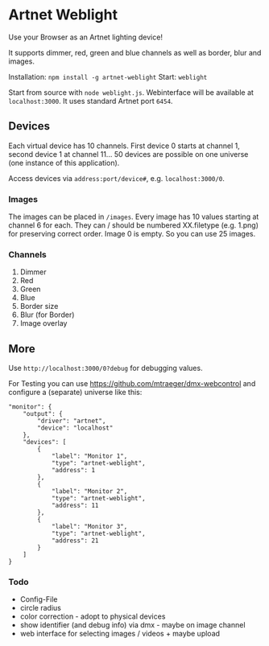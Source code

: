 # Artnet Weblight

Use your Browser as an Artnet lighting device!

It supports dimmer, red, green and blue channels as well as border, blur and images.

Installation: `npm install -g artnet-weblight` Start: `weblight`

Start from source with `node weblight.js`. 
Webinterface will be available at `localhost:3000`. It uses standard Artnet port `6454`.


## Devices

Each virtual device has 10 channels. First device 0 starts at channel 1, second device 1 at channel 11...
50 devices are possible on one universe (one instance of this application).

Access devices via `address:port/device#`, e.g. `localhost:3000/0`.

### Images
The images can be placed in `/images`. Every image has 10 values starting at channel 6 for each. 
They can / should be numbered XX.filetype (e.g. 1.png) for preserving correct order. 
Image 0 is empty. So you can use 25 images.


### Channels
1. Dimmer
2. Red
3. Green
4. Blue
5. Border size
6. Blur (for Border)
7. Image overlay


## More
Use `http://localhost:3000/0?debug` for debugging values.

For Testing you can use https://github.com/mtraeger/dmx-webcontrol and configure a (separate) universe like this:
```
"monitor": {
    "output": {
        "driver": "artnet",
        "device": "localhost"
    },
    "devices": [
        {
            "label": "Monitor 1",
            "type": "artnet-weblight",
            "address": 1
        },
        {
            "label": "Monitor 2",
            "type": "artnet-weblight",
            "address": 11
        },
        {
            "label": "Monitor 3",
            "type": "artnet-weblight",
            "address": 21
        }
    ]
}
```

### Todo
* Config-File
* circle radius
* color correction - adopt to physical devices
* show identifier (and debug info) via dmx - maybe on image channel
* web interface for selecting images / videos + maybe upload

